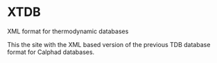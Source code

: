 # XTDB
 XML format for thermodynamic databases

This the site with the XML based version of the previous TDB database
format for Calphad databases.

